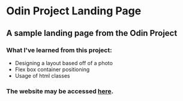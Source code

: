 # Odin Project Landing Page
## A sample landing page from the Odin Project

### What I've learned from this project:
- Designing a layout based off of a photo
- Flex box container positioning
- Usage of html classes

### The website may be accessed [here](https://czaplickijakub.github.io/Sample_LandingPage/). 
